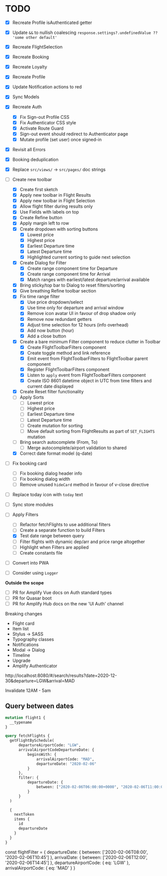 # TODO

- [x] Recreate Profile isAuthenticated getter
- [x] Update `&&` to nullish coalescing `response.settings?.undefinedValue ?? 'some other default'`
- [x] Recreate FlightSelection
- [x] Recreate Booking
- [x] Recreate Loyalty
- [x] Recreate Profile
- [x] Update Notification actions to red
- [x] Sync Models
- [x] Recreate Auth
  - [x] Fix Sign-out Profile CSS
  - [x] Fix Authenticator CSS style
  - [x] Activate Route Guard
  - [x] Sign-out event should redirect to Authenticator page
  - [x] Mutate profile (set user) once signed-in
- [x] Revisit all Errors
- [x] Booking deduplication
- [x] Replace `src/views/` -> `src/pages/` doc strings
- [ ] Create new toolbar
  - [x] Create first sketch
  - [x] Apply new toolbar in Flight Results
  - [x] Apply new toolbar in Flight Selection
  - [x] Allow flight filter during results only
  - [x] Use Fields with labels on top
  - [x] Create Refine button
  - [x] Apply margin left to row
  - [x] Create dropdown with sorting buttons
    - [x] Lowest price
    - [x] Highest price
    - [x] Earliest Departure time
    - [x] Latest Departure time
    - [x] Highlighted current sorting to guide next selection
  - [x] Create Dialog for Filter
    - [x] Create range component time for Departure
    - [x] Create range component time for Arrival
    - [x] Match ranges with earliest/latest departure/arrival available
  - [x] Bring sticky/top bar to Dialog to reset filters/sorting
  - [x] Give breathing Refine toolbar section
  - [x] Fix time range filter
    - [x] Use price dropdown/select
    - [x] Use time only for departure and arrival window
    - [x] Remove icon avatar UI in favour of drop shadow only
    - [x] Remove now redundant getters
    - [x] Adjust time selection for 12 hours (info overhead)
    - [x] Add now button (hour)
    - [x] Add a close button
  - [x] Create a bare minimum Filter component to reduce clutter in Toolbar
    - [x] Create FlightToolbarFilters component
    - [x] Create toggle method and link reference
    - [x] Emit event from FlightToolbarFilters to FlightToolbar parent component
    - [x] Register FlightToolbarFilters component
    - [x] Listen to `apply` event from FlightToolbarFilters component
    - [x] Create ISO 8601 datetime object in UTC from time filters and current date displayed
  - [x] Create Reset filter functionality
  - [ ] Apply Sorts
    - [ ] Lowest price
    - [ ] Highest price
    - [ ] Earliest Departure time
    - [ ] Latest Departure time
    - [ ] Create mutation for sorting 
    - [ ] Move default sorting from FlightResults as part of `SET_FLIGHTS` mutation
  - [ ] Bring search autocomplete (From, To)
    - [ ] Merge autocomplete/airport validation to shared
  - [x] Correct date format model (q-date)
- [ ] Fix booking card
  - [ ] Fix booking dialog header info
  - [ ] Fix booking dialog width
  - [ ] Remove unused `hideCard` method in favour of v-close directive
- [ ] Replace today icon with `today` text
- [ ] Sync store modules
- [ ] Apply Filters
  - [ ] Refactor fetchFlights to use additional filters
  - [ ] Create a separate function to build Filters
  - [x] Test date range between query
  - [ ] Filter flights with dynamic dep/arr and price range altogether
  - [ ] Highlight when Filters are applied
  - [ ] Create constants file
- [ ] Convert into PWA
- [ ] Consider using `Logger`


**Outside the scope**

- [ ] PR for Amplify Vue docs on Auth standard types
- [ ] PR for Quasar boot
- [ ] PR for Amplify Hub docs on the new 'UI Auth' channel

Breaking changes

* Flight card
* Item list
* Stylus -> SASS
* Typography classes
* Notifications
* Modal -> Dialog
* Timeline
* Upgrade
* Amplify Authenticator

http://localhost:8080/#/search/results?date=2020-12-30&departure=LGW&arrival=MAD


Invalidate 12AM - 5am

## Query between dates

```graphql
mutation flight1 {
  __typename
}

query fetchFlights {
  getFlightBySchedule(
      departureAirportCode: "LGW",
      arrivalAirportCodeDepartureDate: { 
          beginsWith: {
              arrivalAirportCode: "MAD",
              departureDate: "2020-02-06"
          }
      },
      filter: {
          departureDate: {
              between: ["2020-02-06T06:00:00+0000", "2020-02-06T11:00:00+0000"]
          }
      }
  ) 

  {
    nextToken
    items {
      id
      departureDate
    }
  }
}

```

const flightFilter = {
    departureDate: {
    between: ['2020-02-06T08:00', '2020-02-06T10:45']
    },
    arrivalDate: {
    between: ['2020-02-06T12:00', '2020-02-06T14:45']
    },
    departureAirportCode: {
    eq: 'LGW'
    },
    arrivalAirportCode: {
    eq: 'MAD'
    }
}
